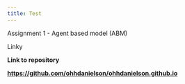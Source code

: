 ```yaml
---
title: Test
---
```



Assignment 1 - Agent based model (ABM)

Linky

**Link to repository** 

__https://github.com/ohhdanielson/ohhdanielson.github.io__
